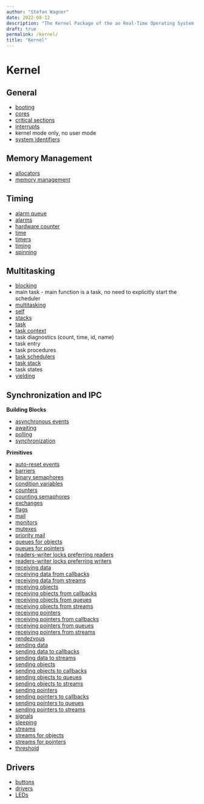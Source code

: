 ```yaml
---
author: "Stefan Wagner"
date: 2022-08-12
description: "The Kernel Package of the ao Real-Time Operating System (RTOS)."
draft: true
permalink: /kernel/
title: "Kernel"
---
```


# Kernel

## General

- [booting](boot.md)
- [cores](core.md)
- [critical sections](lock.md)
- [interrupts](ir.md)
- kernel mode only, no user mode
- [system identifiers](sys.md)

## Memory Management

- [allocators](alloc.md)
- [memory management](memory-management.md)

## Timing

- [alarm queue](alarm-queue.md)
- [alarms](alarm.md)
- [hardware counter](count.md)
- [time](time.md)
- [timers](timer.md)
- [timing](timing.md)
- [spinning](spin.md)

## Multitasking

- [blocking](block.md)
- main task - main function is a task, no need to explicitly start the scheduler
- [multitasking](multitasking.md)
- [self](self.md)
- [stacks](stack.md)
- [task](task.md)
- [task context](task-context.md)
- task diagnostics (count, time, id, name)
- task entry
- task procedures
- [task schedulers](task-sched.md)
- [task stack](task-stack.md)
- task states
- [yielding](yield.md)
  
## Synchronization and IPC

**Building Blocks**

- [asynchronous events](async.md)
- [awaiting](await.md)
- [polling](poll.md)
- [synchronization](synchronization.md)

**Primitives**

- [auto-reset events](are.md)
- [barriers](barrier.md)
- [binary semaphores](bsem.md)
- [condition variables](cond.md)
- [counters](counter.md)
- [counting semaphores](sem.md)
- [exchanges](xch.md)
- [flags](flag.md)
- [mail](mail.md)
- [monitors](monitor.md)
- [mutexes](mutex.md)
- [priority mail](pmail.md)
- [queues for objects](queue4obj.md)
- [queues for pointers](queue4ptr.md)
- [readers-writer locks preferring readers](rw.md)
- [readers-writer locks preferring writers](wr.md)
- [receiving data](recv.md)
- [receiving data from callbacks](recv-from-callback.md)
- [receiving data from streams](recv-from-stream.md)
- [receiving objects](recv-obj.md)
- [receiving objects from callbacks](recv-obj-from-callback.md)
- [receiving objects from queues](recv-obj-from-queue.md)
- [receiving objects from streams](recv-obj-from-stream.md)
- [receiving pointers](recv-ptr.md)
- [receiving pointers from callbacks](recv-ptr-from-callback.md)
- [receiving pointers from queues](recv-ptr-from-queue.md)
- [receiving pointers from streams](recv-ptr-from-stream.md)
- [rendezvous](rendezvous.md)
- [sending data](send.md)
- [sending data to callbacks](send-to-callback.md)
- [sending data to streams](send-to-stream.md)
- [sending objects](send-obj.md)
- [sending objects to callbacks](send-obj-to-callback.md)
- [sending objects to queues](send-obj-to-queue.md)
- [sending objects to streams](send-obj-to-stream.md)
- [sending pointers](send-ptr.md)
- [sending pointers to callbacks](send-ptr-to-callback.md)
- [sending pointers to queues](send-ptr-to-queue.md)
- [sending pointers to streams](send-ptr-to-stream.md)
- [signals](signal.md)
- [sleeping](sleep.md)
- [streams](stream.md)
- [streams for objects](stream4obj.md)
- [streams for pointers](stream4ptr.md)
- [threshold](threshold.md)

## Drivers

- [buttons](buttons.md)
- [drivers](drivers.md)
- [LEDs](leds.md)
